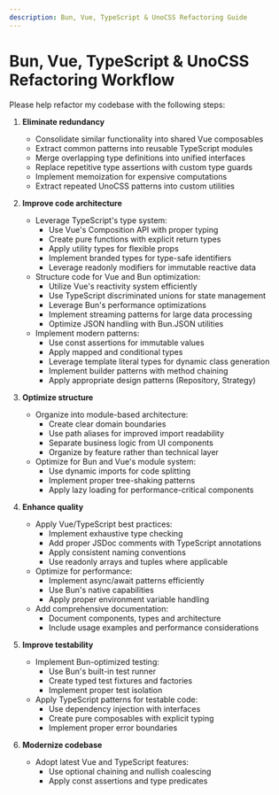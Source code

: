 ```yaml
---
description: Bun, Vue, TypeScript & UnoCSS Refactoring Guide
---
```


# Bun, Vue, TypeScript & UnoCSS Refactoring Workflow

Please help refactor my codebase with the following steps:

1. **Eliminate redundancy**
   - Consolidate similar functionality into shared Vue composables
   - Extract common patterns into reusable TypeScript modules
   - Merge overlapping type definitions into unified interfaces
   - Replace repetitive type assertions with custom type guards
   - Implement memoization for expensive computations
   - Extract repeated UnoCSS patterns into custom utilities

2. **Improve code architecture**
   - Leverage TypeScript's type system:
     - Use Vue's Composition API with proper typing
     - Create pure functions with explicit return types
     - Apply utility types for flexible props
     - Implement branded types for type-safe identifiers
     - Leverage readonly modifiers for immutable reactive data
   - Structure code for Vue and Bun optimization:
     - Utilize Vue's reactivity system efficiently
     - Use TypeScript discriminated unions for state management
     - Leverage Bun's performance optimizations
     - Implement streaming patterns for large data processing
     - Optimize JSON handling with Bun.JSON utilities
   - Implement modern patterns:
     - Use const assertions for immutable values
     - Apply mapped and conditional types
     - Leverage template literal types for dynamic class generation
     - Implement builder patterns with method chaining
     - Apply appropriate design patterns (Repository, Strategy)

3. **Optimize structure**
   - Organize into module-based architecture:
     - Create clear domain boundaries
     - Use path aliases for improved import readability
     - Separate business logic from UI components
     - Organize by feature rather than technical layer
   - Optimize for Bun and Vue's module system:
     - Use dynamic imports for code splitting
     - Implement proper tree-shaking patterns
     - Apply lazy loading for performance-critical components

4. **Enhance quality**
   - Apply Vue/TypeScript best practices:
     - Implement exhaustive type checking
     - Add proper JSDoc comments with TypeScript annotations
     - Apply consistent naming conventions
     - Use readonly arrays and tuples where applicable
   - Optimize for performance:
     - Implement async/await patterns efficiently
     - Use Bun's native capabilities
     - Apply proper environment variable handling
   - Add comprehensive documentation:
     - Document components, types and architecture
     - Include usage examples and performance considerations

5. **Improve testability**
   - Implement Bun-optimized testing:
     - Use Bun's built-in test runner
     - Create typed test fixtures and factories
     - Implement proper test isolation
   - Apply TypeScript patterns for testable code:
     - Use dependency injection with interfaces
     - Create pure composables with explicit typing
     - Implement proper error boundaries

6. **Modernize codebase**
   - Adopt latest Vue and TypeScript features:
     - Use optional chaining and nullish coalescing
     - Apply const assertions and type predicates